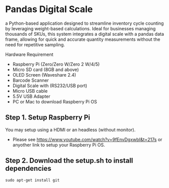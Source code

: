 # Pandas Digital Scale
a Python-based application designed to streamline inventory cycle counting by leveraging weight-based calculations. Ideal for businesses managing thousands of SKUs, this system integrates a digital scale with a pandas data frame, allowing for quick and accurate quantity measurements without the need for repetitive sampling.

Hardware Requirement
- Raspberry Pi (Zero/Zero W/Zero 2 W/4/5)
- Micro SD card (8GB and above)
- OLED Screen (Waveshare 2.4)
- Barcode Scanner
- Digital Scale with (RS232/USB port)
- Micro USB cable
- 5.5V USB Adapter
- PC or Mac to download Raspberry Pi OS

## Step 1. Setup Raspberry Pi
You may setup using a HDMI or an headless (without monitor).
- Please see https://www.youtube.com/watch?v=9fEnvDgxwbI&t=217s or anyother link to setup your Raspberry Pi OS.

## Step 2. Download the setup.sh to install dependencies
```
sudo apt-get install git
```

